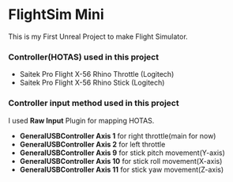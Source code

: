 # FlightSim Mini

This is my First Unreal Project to make Flight Simulator.

### Controller(HOTAS) used in this project
- Saitek Pro Flight X-56 Rhino Throttle (Logitech)
- Saitek Pro Flight X-56 Rhino Stick (Logitech)

### Controller input method used in this project
I used **Raw Input** Plugin for mapping HOTAS.
- **GeneralUSBController Axis 1** for right throttle(main for now)
- **GeneralUSBController Axis 2** for left throttle
- **GeneralUSBController Axis 9** for stick pitch movement(Y-axis)
- **GeneralUSBController Axis 10** for stick roll movement(X-axis)
- **GeneralUSBController Axis 11** for stick yaw movement(Z-axis)
